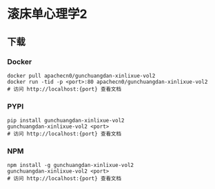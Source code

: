 # 滚床单心理学2

## 下载

### Docker

```
docker pull apachecn0/gunchuangdan-xinlixue-vol2
docker run -tid -p <port>:80 apachecn0/gunchuangdan-xinlixue-vol2
# 访问 http://localhost:{port} 查看文档
```

### PYPI

```
pip install gunchuangdan-xinlixue-vol2
gunchuangdan-xinlixue-vol2 <port>
# 访问 http://localhost:{port} 查看文档
```

### NPM

```
npm install -g gunchuangdan-xinlixue-vol2
gunchuangdan-xinlixue-vol2 <port>
# 访问 http://localhost:{port} 查看文档
```